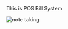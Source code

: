 This is POS Bill System

![note taking]([https://github.com/Bugzseater/Note-Taking/assets/128884935/21963234-95e5-46ef-8ad1-1446f0dabc4c](https://github.com/Bugzseater/POS-for-Clotheshop/blob/main/src/img.png))
